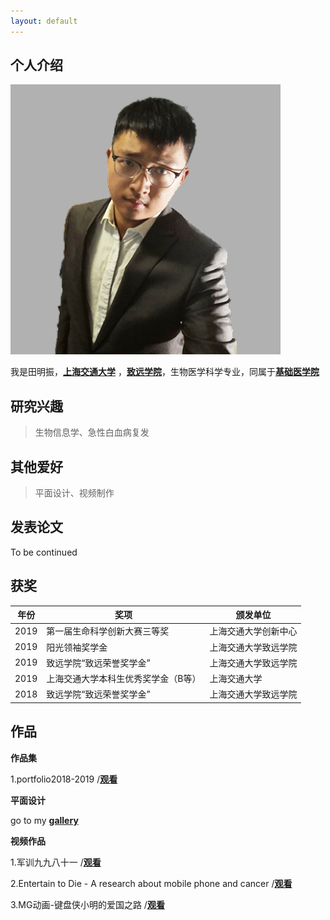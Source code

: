 ```yaml
---
layout: default
---
```


## 个人介绍

<img class="profile-picture" src="tmz (2).jpg">

我是田明振，[**上海交通大学**](https://www.sjtu.edu.cn/) ，[**致远学院**](https://zhiyuan.sjtu.edu.cn/)，生物医学科学专业，同属于[**基础医学院**](https://www.shsmu.edu.cn/cbms/)

## 研究兴趣
> 生物信息学、急性白血病复发

## 其他爱好
> 平面设计、视频制作

## 发表论文
To be continued

## 获奖

年份 | 奖项 | 颁发单位
-----|-------|--------
2019 | 第一届生命科学创新大赛三等奖 | 上海交通大学创新中心
2019 | 阳光领袖奖学金 | 上海交通大学致远学院
2019 | 致远学院“致远荣誉奖学金” | 上海交通大学致远学院
2019 | 上海交通大学本科生优秀奖学金（B等） | 上海交通大学 
2018 | 致远学院“致远荣誉奖学金” | 上海交通大学致远学院

## 作品
**作品集**

1.portfolio2018-2019  /[**观看**](https://www.bilibili.com/video/av68522730/)

**平面设计**

go to my [**gallery**]()

**视频作品**

1.军训九九八十一  /[**观看**](https://www.bilibili.com/video/av66544969/)

2.Entertain to Die - A research about mobile phone and cancer  /[**观看**](https://www.bilibili.com/video/av62421776/)

3.MG动画-键盘侠小明的爱国之路  /[**观看**](https://www.bilibili.com/video/av73573548/)

